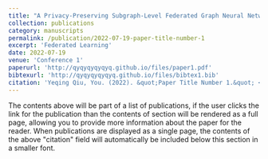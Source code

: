 ```yaml
---
title: "A Privacy-Preserving Subgraph-Level Federated Graph Neural Network via Differential Privacy"
collection: publications
category: manuscripts
permalink: /publication/2022-07-19-paper-title-number-1
excerpt: 'Federated Learning'
date: 2022-07-19
venue: 'Conference 1'
paperurl: 'http://qyqyqyqyqyq.github.io/files/paper1.pdf'
bibtexurl: 'http://qyqyqyqyqyq.github.io/files/bibtex1.bib'
citation: 'Yeqing Qiu, You. (2022). &quot;Paper Title Number 1.&quot; <i>Journal 1</i>. 1(1).'
---
```

The contents above will be part of a list of publications, if the user clicks the link for the publication than the contents of section will be rendered as a full page, allowing you to provide more information about the paper for the reader. When publications are displayed as a single page, the contents of the above "citation" field will automatically be included below this section in a smaller font.
